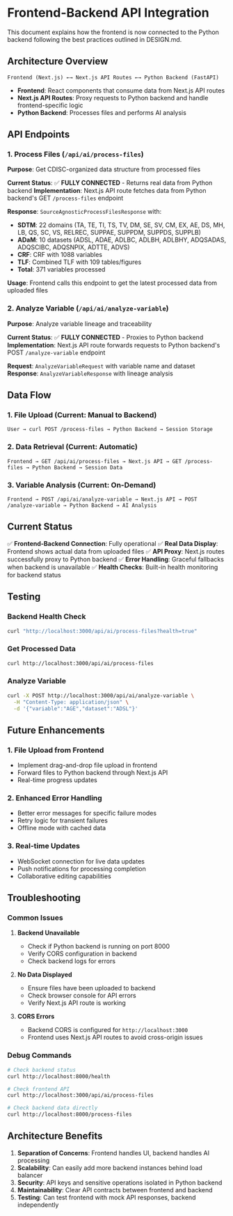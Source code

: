 # Frontend-Backend API Integration

This document explains how the frontend is now connected to the Python backend following the best practices outlined in DESIGN.md.

## Architecture Overview

```
Frontend (Next.js) ←→ Next.js API Routes ←→ Python Backend (FastAPI)
```

- **Frontend**: React components that consume data from Next.js API routes
- **Next.js API Routes**: Proxy requests to Python backend and handle frontend-specific logic
- **Python Backend**: Processes files and performs AI analysis

## API Endpoints

### 1. Process Files (`/api/ai/process-files`)

**Purpose**: Get CDISC-organized data structure from processed files

**Current Status**: ✅ **FULLY CONNECTED** - Returns real data from Python backend
**Implementation**: Next.js API route fetches data from Python backend's GET `/process-files` endpoint

**Response**: `SourceAgnosticProcessFilesResponse` with:
- **SDTM**: 22 domains (TA, TE, TI, TS, TV, DM, SE, SV, CM, EX, AE, DS, MH, LB, QS, SC, VS, RELREC, SUPPAE, SUPPDM, SUPPDS, SUPPLB)
- **ADaM**: 10 datasets (ADSL, ADAE, ADLBC, ADLBH, ADLBHY, ADQSADAS, ADQSCIBC, ADQSNPIX, ADTTE, ADVS)
- **CRF**: CRF with 1088 variables
- **TLF**: Combined TLF with 109 tables/figures
- **Total**: 371 variables processed

**Usage**: Frontend calls this endpoint to get the latest processed data from uploaded files

### 2. Analyze Variable (`/api/ai/analyze-variable`)

**Purpose**: Analyze variable lineage and traceability

**Current Status**: ✅ **FULLY CONNECTED** - Proxies to Python backend
**Implementation**: Next.js API route forwards requests to Python backend's POST `/analyze-variable` endpoint

**Request**: `AnalyzeVariableRequest` with variable name and dataset
**Response**: `AnalyzeVariableResponse` with lineage analysis

## Data Flow

### 1. File Upload (Current: Manual to Backend)
```
User → curl POST /process-files → Python Backend → Session Storage
```

### 2. Data Retrieval (Current: Automatic)
```
Frontend → GET /api/ai/process-files → Next.js API → GET /process-files → Python Backend → Session Data
```

### 3. Variable Analysis (Current: On-Demand)
```
Frontend → POST /api/ai/analyze-variable → Next.js API → POST /analyze-variable → Python Backend → AI Analysis
```

## Current Status

✅ **Frontend-Backend Connection**: Fully operational
✅ **Real Data Display**: Frontend shows actual data from uploaded files
✅ **API Proxy**: Next.js routes successfully proxy to Python backend
✅ **Error Handling**: Graceful fallbacks when backend is unavailable
✅ **Health Checks**: Built-in health monitoring for backend status

## Testing

### Backend Health Check
```bash
curl "http://localhost:3000/api/ai/process-files?health=true"
```

### Get Processed Data
```bash
curl http://localhost:3000/api/ai/process-files
```

### Analyze Variable
```bash
curl -X POST http://localhost:3000/api/ai/analyze-variable \
  -H "Content-Type: application/json" \
  -d '{"variable":"AGE","dataset":"ADSL"}'
```

## Future Enhancements

### 1. File Upload from Frontend
- Implement drag-and-drop file upload in frontend
- Forward files to Python backend through Next.js API
- Real-time progress updates

### 2. Enhanced Error Handling
- Better error messages for specific failure modes
- Retry logic for transient failures
- Offline mode with cached data

### 3. Real-time Updates
- WebSocket connection for live data updates
- Push notifications for processing completion
- Collaborative editing capabilities

## Troubleshooting

### Common Issues

1. **Backend Unavailable**
   - Check if Python backend is running on port 8000
   - Verify CORS configuration in backend
   - Check backend logs for errors

2. **No Data Displayed**
   - Ensure files have been uploaded to backend
   - Check browser console for API errors
   - Verify Next.js API route is working

3. **CORS Errors**
   - Backend CORS is configured for `http://localhost:3000`
   - Frontend uses Next.js API routes to avoid cross-origin issues

### Debug Commands

```bash
# Check backend status
curl http://localhost:8000/health

# Check frontend API
curl http://localhost:3000/api/ai/process-files

# Check backend data directly
curl http://localhost:8000/process-files
```

## Architecture Benefits

1. **Separation of Concerns**: Frontend handles UI, backend handles AI processing
2. **Scalability**: Can easily add more backend instances behind load balancer
3. **Security**: API keys and sensitive operations isolated in Python backend
4. **Maintainability**: Clear API contracts between frontend and backend
5. **Testing**: Can test frontend with mock API responses, backend independently
